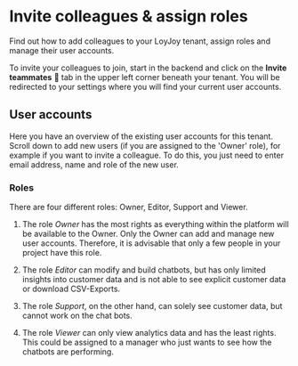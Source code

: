 # Invite colleagues & assign roles

Find out how to add colleagues to your LoyJoy tenant, assign roles and manage their user accounts.

To invite your colleagues to join, start in the backend and click on the **Invite teammates** 👋 tab in the upper left corner beneath your tenant. You will be redirected to your settings where you will find your current user accounts. 

## User accounts

Here you have an overview of the existing user accounts for this tenant. Scroll down to add new users (if you are assigned to the 'Owner' role), for example if you want to invite a colleague. To do this, you just need to enter email address, name and role of the new user.


### Roles
There are four different roles: Owner, Editor, Support and Viewer.

1. The role _Owner_ has the most rights as everything within the platform will be available to the Owner. Only the Owner can add and manage new user accounts. Therefore, it is advisable that only a few people in your project have this role.

2. The role _Editor_ can modify and build chatbots, but has only limited insights into customer data and is not able to see explicit customer data or download CSV-Exports.

3. The role _Support_, on the other hand, can solely see customer data, but cannot work on the chat bots.

4. The role _Viewer_ can only view analytics data and has the least rights. This could be assigned to a manager who just wants to see how the chatbots are performing.
